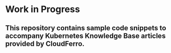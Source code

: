 # Work in Progress

## This repository contains sample code snippets to accompany Kubernetes Knowledge Base articles provided by CloudFerro. 